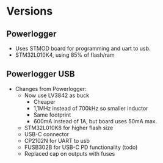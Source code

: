 # Versions

## Powerlogger
- Uses STMOD board for programming and uart to usb.
- STM32L010K4, using 85% of flash/ram

## Powerlogger USB
- Changes from Powerlogger:
  - Now use LV3842 as buck
    - Cheaper
	- 1,1MHz instead of 700kHz so smaller inductor
	- Same footprint
	- 600mA instead of 1A, but board uses 50mA max.
  - STM32L010K8 for higher flash size
  - USB-C connector
  - CP2102N for UART to usb
  - FUSB302B for USB-C PD functionality (todo)
  - Replaced cap on outputs with fuses